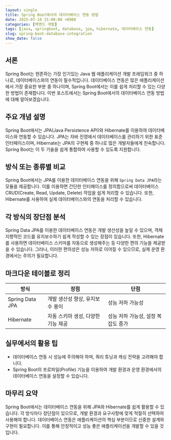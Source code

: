 ```yaml
---
layout: single
title: Spring Boot에서의 데이터베이스 연동 방법
date: 2025-07-10 15:00:00 +0900
categories: [백엔드 개발]
tags: [java, springboot, database, jpa, hibernate, 데이터베이스 연동]
slug: spring-boot-database-integration
show_date: false
---
```


## 서론
Spring Boot는 현존하는 가장 인기있는 Java 웹 애플리케이션 개발 프레임워크 중 하나로, 데이터베이스와의 연동이 필수적입니다. 데이터베이스 연동은 많은 애플리케이션에서 가장 중요한 부분 중 하나이며, Spring Boot에서는 이를 쉽게 처리할 수 있는 다양한 방법이 존재합니다. 이번 포스트에서는 Spring Boot에서의 데이터베이스 연동 방법에 대해 알아보겠습니다.

## 주요 개념 설명
Spring Boot에서는 JPA(Java Persistence API)와 Hibernate를 이용하여 데이터베이스와 연동할 수 있습니다. JPA는 자바 진영에서 데이터베이스를 관리하기 위한 표준 인터페이스이며, Hibernate는 JPA의 구현체 중 하나로 많은 개발자들에게 친숙합니다. Spring Boot는 이 두 기술을 쉽게 통합하여 사용할 수 있도록 지원합니다.

## 방식 또는 종류별 비교
Spring Boot에서는 JPA를 이용한 데이터베이스 연동을 위해 `Spring Data JPA`라는 모듈을 제공합니다. 이를 이용하면 간단한 인터페이스를 정의함으로써 데이터베이스 CRUD(Create, Read, Update, Delete) 작업을 쉽게 처리할 수 있습니다. 또한, Hibernate를 사용하여 실제 데이터베이스와의 연동을 처리할 수 있습니다.

## 각 방식의 장단점 분석
Spring Data JPA를 이용한 데이터베이스 연동은 개발 생산성을 높일 수 있으며, 객체지향적인 코드를 유지보수하기 쉽게 작성할 수 있는 장점이 있습니다. 또한, Hibernate를 사용하면 데이터베이스 스키마를 자동으로 생성해주는 등 다양한 편의 기능을 제공받을 수 있습니다. 그러나, 이러한 편의성은 성능 저하로 이어질 수 있으므로, 실제 운영 환경에서는 주의가 필요합니다.

## 마크다운 테이블로 정리
| 방식           | 장점                             | 단점                           |
|---------------|---------------------------------|-------------------------------|
| Spring Data JPA | 개발 생산성 향상, 유지보수 용이 | 성능 저하 가능성                  |
| Hibernate      | 자동 스키마 생성, 다양한 기능 제공 | 성능 저하 가능성, 설정 복잡도 증가 |

## 실무에서의 활용 팁
- 데이터베이스 연동 시 성능에 주의해야 하며, 쿼리 튜닝과 캐싱 전략을 고려해야 합니다.
- Spring Boot의 프로파일(Profile) 기능을 이용하여 개발 환경과 운영 환경에서의 데이터베이스 연동을 설정할 수 있습니다.

## 마무리 요약
Spring Boot에서는 데이터베이스 연동을 위해 JPA와 Hibernate를 쉽게 활용할 수 있습니다. 각 방식마다 장단점이 있으므로, 개발 환경과 요구사항에 맞게 적절히 선택하여 사용해야 합니다. 데이터베이스 연동은 애플리케이션의 핵심 부분이므로 신중한 설계와 구현이 필요합니다. 이를 통해 안정적이고 성능 좋은 애플리케이션을 개발할 수 있을 것입니다.